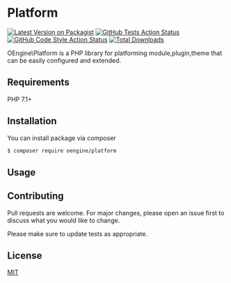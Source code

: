 # Platform

[![Latest Version on Packagist](https://img.shields.io/packagist/v/oengine/platform.svg?style=flat-square)](https://packagist.org/packages/oengine/platform)
[![GitHub Tests Action Status](https://img.shields.io/github/workflow/status/oengine/platform/run-tests?label=tests)](https://github.com/oengine/platform/actions?query=workflow%3Arun-tests+branch%3Amain)
[![GitHub Code Style Action Status](https://img.shields.io/github/workflow/status/oengine/platform/Fix%20PHP%20code%20style%20issues?label=code%20style)](https://github.com/oengine/platform/actions?query=workflow%3A"Fix+PHP+code+style+issues"+branch%3Amain)
[![Total Downloads](https://img.shields.io/packagist/dt/oengine/platform.svg?style=flat-square)](https://packagist.org/packages/oengine/platform)

OEngine\Platform is a PHP library for platforming module,plugin,theme that can be easily configured and extended.

## Requirements

PHP 7.1+

## Installation

You can install package via composer

```bash
$ composer require oengine/platform
```

## Usage

## Contributing

Pull requests are welcome. For major changes, please open an issue first to discuss what you would like to change.

Please make sure to update tests as appropriate.

## License

[MIT](./LICENSE.md)

